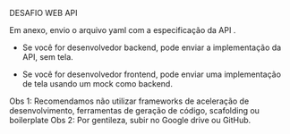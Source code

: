 DESAFIO WEB API
 

 
Em anexo, envio o arquivo yaml com a especificação da API . 
 
- Se você for desenvolvedor backend, pode enviar a implementação da API, sem tela.
 
- Se você for desenvolvedor frontend, pode enviar uma implementação de tela usando um mock como backend. 
 

Obs 1: Recomendamos não utilizar frameworks de aceleração de desenvolvimento, ferramentas de geração de código, scafolding ou boilerplate
Obs 2: Por gentileza, subir no Google drive ou GitHub.


 
 

